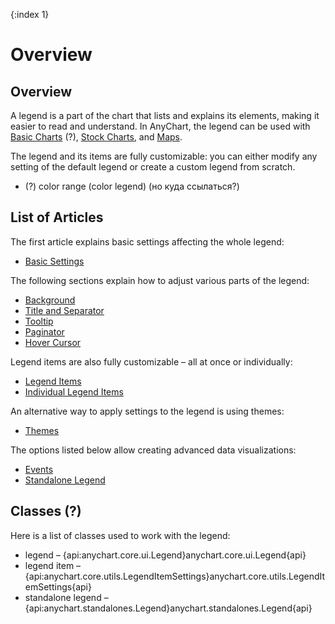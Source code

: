 {:index 1}
# Overview

## Overview

A legend is a part of the chart that lists and explains its elements, making it easier to read and understand. In AnyChart, the legend can be used with [Basic Charts](../../Basic_Charts/General_Settings#legend) (?), [Stock Charts](../../Stock_Charts/Legend), and [Maps](../../Maps/Legend).

The legend and its items are fully customizable: you can either modify any setting of the default legend or create a custom legend from scratch.

* (?) color range (color legend) (но куда ссылаться?)

## List of Articles

The first article explains basic settings affecting the whole legend:

* [Basic Settings](Basic_Settings)

The following sections explain how to adjust various parts of the legend:

* [Background](Background)
* [Title and Separator](Title_and_Separator)
* [Tooltip](Tooltip)
* [Paginator](Paginator)
* [Hover Cursor](Hover_Cursor)

Legend items are also fully customizable – all at once or individually:

* [Legend Items](Legend_Items)
* [Individual Legend Items](Individual_Legend_Items)

An alternative way to apply settings to the legend is using themes:

* [Themes](Themes)

The options listed below allow creating advanced data visualizations:

* [Events](Events)
* [Standalone Legend](Standalone_Legend)

## Classes (?)

Here is a list of classes used to work with the legend: 

* legend – {api:anychart.core.ui.Legend}anychart.core.ui.Legend{api}
* legend item – {api:anychart.core.utils.LegendItemSettings}anychart.core.utils.LegendItemSettings{api}
* standalone legend – {api:anychart.standalones.Legend}anychart.standalones.Legend{api}